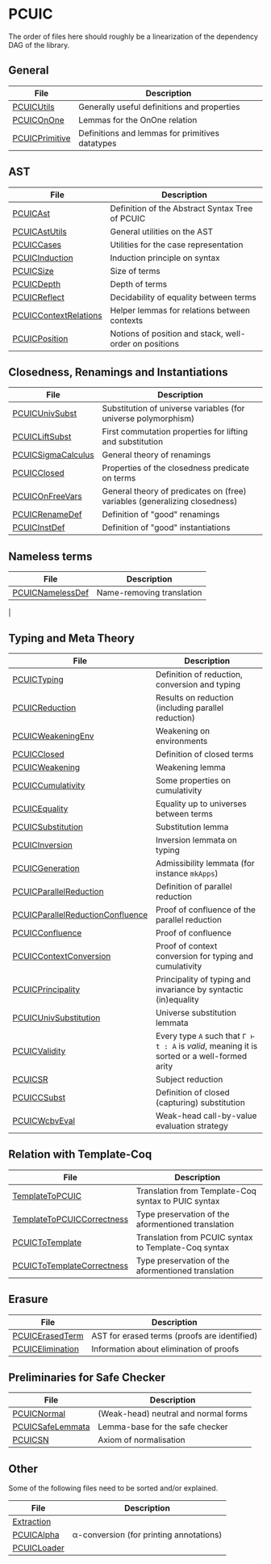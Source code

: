 # PCUIC

The order of files here should roughly be a linearization of the dependency DAG of the library.

## General

| File                | Description
|---------------------|----------------------------------------------
| [PCUICUtils]        | Generally useful definitions and properties
| [PCUICOnOne]        | Lemmas for the OnOne relation
| [PCUICPrimitive]    | Definitions and lemmas for primitives datatypes

[PCUICUtils]: ./utils/PCUICUtils.v
[PCUICOnOne]: ./utils/PCUICOnOne.v
[PCUICPrimitive]: ./utils/PCUICPrimitive.v

## AST

| File             | Description                                  
|------------------|----------------------------------------------
| [PCUICAst]       | Definition of the Abstract Syntax Tree of PCUIC
| [PCUICAstUtils]  | General utilities on the AST
| [PCUICCases]     | Utilities for the case representation
| [PCUICInduction] | Induction principle on syntax
| [PCUICSize]      | Size of terms
| [PCUICDepth]     | Depth of terms
| [PCUICReflect]   | Decidability of equality between terms
| [PCUICContextRelations] | Helper lemmas for relations between contexts
| [PCUICPosition]  | Notions of position and stack, well-order on positions

[PCUICAst]: PCUICAst.v
[PCUICAstUtils]: ./utils/PCUICAstUtils.v
[PCUICCases]: ./Syntax/PCUICCases.v
[PCUICInduction]: ./Syntax/PCUICInduction.v
[PCUICSize]: ./utils/PCUICSize.v
[PCUICDepth]: ./Syntax/PCUICDepth.v
[PCUICReflect]: ./Syntax/PCUICReflect.v
[PCUICContextRelations]: ./Syntax/PCUICContextRelations.v
[PCUICPosition]: ./Syntax/PUICPosition.v

## Closedness, Renamings and Instantiations

| File                  | Description                                               |
|-----------------------|-----------------------------------------------------------|
| [PCUICUnivSubst]      | Substitution of universe variables (for universe polymorphism)
| [PCUICLiftSubst]      | First commutation properties for lifting and substitution
| [PCUICSigmaCalculus]  | General theory of renamings
| [PCUICClosed]         | Properties of the closedness predicate on terms
| [PCUICOnFreeVars]     | General theory of predicates on (free) variables (generalizing closedness)
| [PCUICRenameDef]      | Definition of "good" renamings
| [PCUICInstDef]        | Definition of "good" instantiations

[PCUICUnivSubst]: ./Syntax/PCUICUnivSubst.v
[PCUICLiftSubst]: ./Syntax/PCUICLiftSubst.v
[PCUICSigmaCalculus]: ./PCUICSigmaCalculus.v
[PCUICClosed]: ./Syntax/PCUICClosed.v
[PCUICOnFreeVars]: ./Syntax/PCUICOnFreeVars.v
[PCUICRenameDef]: ./Syntax/PCUICRenameDef.v
[PCUICInstDef]: ./Syntax/PCUICRenameDef.v

## Nameless terms

| File                | Description                                               |
|---------------------|-----------------------------------------------------------|
| [PCUICNamelessDef]  | Name-removing translation
| 

[PCUICNamelessDef]: ./Syntax/NamelessDef.v



## Typing and Meta Theory

| File             | Description                                               |
|------------------|-----------------------------------------------------------|
| [PCUICTyping]    | Definition of reduction, conversion and typing            |
| [PCUICReduction] | Results on reduction (including parallel reduction)       |
| [PCUICWeakeningEnv] | Weakening on environments                              |
| [PCUICClosed]    | Definition of closed terms                                |
| [PCUICWeakening] | Weakening lemma                                           |
| [PCUICCumulativity] | Some properties on cumulativity                        |
| [PCUICEquality]  | Equality up to universes between terms                    |
| [PCUICSubstitution] | Substitution lemma                                     |
| [PCUICInversion] | Inversion lemmata on typing                               |
| [PCUICGeneration] | Admissibility lemmata  (for instance `mkApps`)           |
| [PCUICParallelReduction] | Definition of parallel reduction                  |
| [PCUICParallelReductionConfluence] | Proof of confluence of the parallel reduction |
| [PCUICConfluence] | Proof of confluence                                      |
| [PCUICContextConversion] | Proof of context conversion for typing and cumulativity  |
| [PCUICPrincipality] | Principality of typing and invariance by syntactic (in)equality |
| [PCUICUnivSubstitution] | Universe substitution lemmata                      |
| [PCUICValidity] | Every type `A` such that `Γ ⊢ t : A` is *valid*, meaning it is sorted or a well-formed arity |
| [PCUICSR] | Subject reduction |
| [PCUICCSubst]    | Definition of closed (capturing) substitution             |
| [PCUICWcbvEval] | Weak-head call-by-value evaluation strategy |

[PCUICPretty]: PCUICPretty.v
[PCUICTyping]: PCUICTyping.v
[PCUICReduction]: PCUICReduction.v
[PCUICPosition]: PCUICPosition.v
[PCUICNameless]: PCUICNameless.v
[PCUICWeakeningEnv]: PCUICWeakeningEnv.v
[PCUICClosed]: PCUICClosed.v
[PCUICSigmaCalculus]: PCUICSigmaCalculus.v
[PCUICWeakening]: PCUICWeakening.v
[PCUICCumulativity]: PCUICCumulativity.v
[PCUICEquality]: PCUICEquality.v
[PCUICSubstitution]: PCUICSubstitution.v
[PCUICInversion]: PCUICInversion.v
[PCUICGeneration]: PCUICGeneration.v
[PCUICParallelReduction]: PCUICParallelReduction.v
[PCUICParallelReductionConfluence]: PCUICParallelReductionConfluence.v
[PCUICConfluence]: PCUICConfluence.v
[PCUICContextConversion]: PCUICContextConversion.v
[PCUICPrincipality]: PCUICPrincipality.v
[PCUICUnivSubstitution]: PCUICUnivSubstitution.v
[PCUICValidity]: PCUICValidity.v
[PCUICSR]: PCUICSR.v
[PCUICCSubst]: PCUICCSubst.v
[PCUICWcbvEval]: PCUICWcbvEval.v

## Relation with Template-Coq

| File              | Description                                              |
|-------------------|----------------------------------------------------------|
| [TemplateToPCUIC] | Translation from Template-Coq syntax to PUIC syntax      |
| [TemplateToPCUICCorrectness] | Type preservation of the aformentioned translation |
| [PCUICToTemplate] | Translation from PCUIC syntax to Template-Coq syntax |
| [PCUICToTemplateCorrectness] | Type preservation of the aformentioned translation |

[TemplateToPCUIC]: TemplateToPCUIC.v
[TemplateToPCUICCorrectness]: TemplateToPCUICCorrectness.v
[PCUICToTemplate]: PCUICToTemplate.v
[PCUICToTemplateCorrectness]: PCUICToTemplateCorrectness.v

## Erasure

| File               | Description                                             |
|--------------------|---------------------------------------------------------|
| [PCUICErasedTerm]  | AST for erased terms (proofs are identified)            |
| [PCUICElimination] | Information about elimination of proofs                 |

[PCUICErasedTerm]: PCUICErasedTerm.v
[PCUICElimination]: PCUICElimination.v

## Preliminaries for Safe Checker

| File               | Description                                             |
|--------------------|---------------------------------------------------------|
| [PCUICNormal]      | (Weak-head) neutral and normal forms                    |
| [PCUICSafeLemmata] | Lemma-base for the safe checker                         |
| [PCUICSN]          | Axiom of normalisation                                  |


[PCUICNormal]: PCUICNormal.v
[PCUICSafeLemmata]: PCUICSafeLemmata.v
[PCUICSN]: PCUICSN.v

## Other

Some of the following files need to be sorted and/or explained.

| File               | Description                                             |
|--------------------|---------------------------------------------------------|
| [Extraction]       |                                                         |
| [PCUICAlpha]       | α-conversion (for printing annotations)                 |
| [PCUICLoader]      |                                                         |

[Extraction]: Extraction.v
[PCUICAlpha]: PCUICAlpha.v
[PCUICLoader]: PCUICLoader.v
